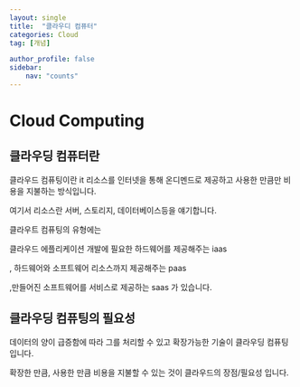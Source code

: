 ```yaml
---
layout: single
title:  "클라우디 컴퓨터"
categories: Cloud
tag: [개념]

author_profile: false
sidebar:
    nav: "counts"
---
```


# Cloud Computing

## 클라우딩 컴퓨터란

클라우드 컴퓨팅이란 it 리소스를 인터넷을 통해 온디멘드로 제공하고 사용한 만큼만 비용을 지불하는 방식입니다.

여기서 리소스란 서버, 스토리지, 데이터베이스등을 얘기합니다.

클라우트 컴퓨팅의 유형에는 

클라우드 에플리케이션 개발에 필요한 하드웨어를 제공해주는 iaas

, 하드웨어와 소프트웨어 리소스까지 제공해주는 paas

,만들어진 소프트웨어를 서비스로 제공하는 saas 가 있습니다.

## 클라우딩 컴퓨팅의 필요성

데이터의 양이 급증함에 따라 그를 처리할 수 있고 확장가능한 기술이 클라우딩 컴퓨팅입니다.

확장한 만큼, 사용한 만큼 비용을 지불할 수 있는 것이 클라우드의 장점/필요성 입니다.
